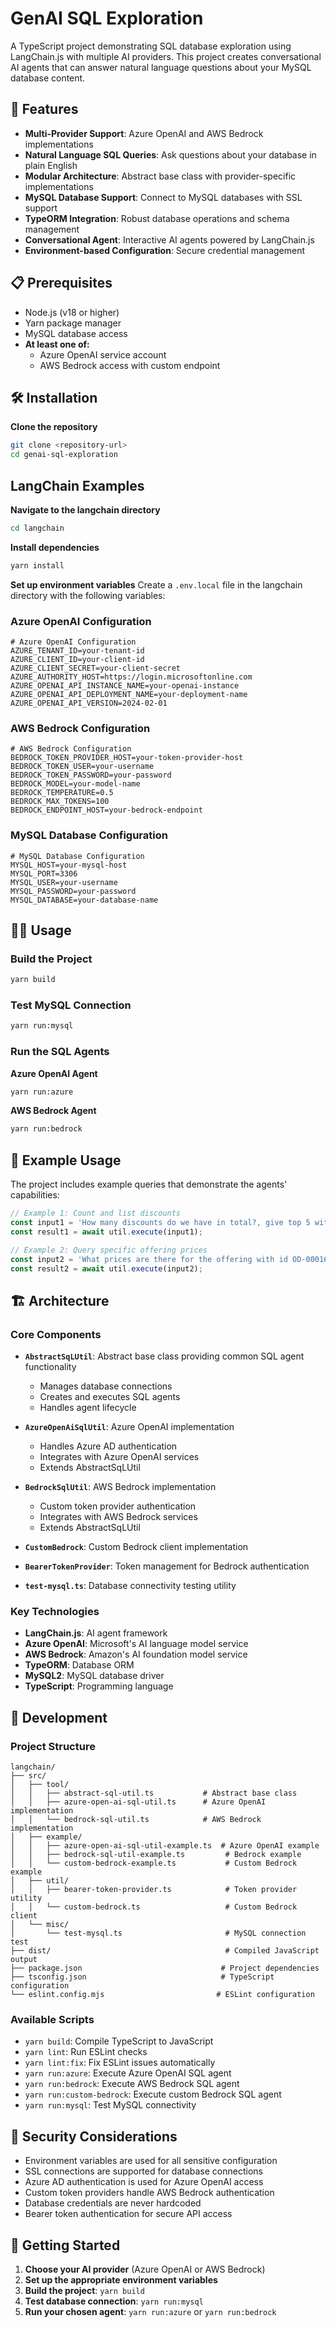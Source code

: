# GenAI SQL Exploration

A TypeScript project demonstrating SQL database exploration using LangChain.js with multiple AI providers.
This project creates conversational AI agents that can answer natural language questions about your MySQL database content.

## 🚀 Features

- **Multi-Provider Support**: Azure OpenAI and AWS Bedrock implementations
- **Natural Language SQL Queries**: Ask questions about your database in plain English
- **Modular Architecture**: Abstract base class with provider-specific implementations
- **MySQL Database Support**: Connect to MySQL databases with SSL support
- **TypeORM Integration**: Robust database operations and schema management
- **Conversational Agent**: Interactive AI agents powered by LangChain.js
- **Environment-based Configuration**: Secure credential management

## 📋 Prerequisites

- Node.js (v18 or higher)
- Yarn package manager
- MySQL database access
- **At least one of:**
  - Azure OpenAI service account
  - AWS Bedrock access with custom endpoint

## 🛠️ Installation

**Clone the repository**
```bash
git clone <repository-url>
cd genai-sql-exploration
```

## LangChain Examples

**Navigate to the langchain directory**
```bash
cd langchain
```

**Install dependencies**
```bash
yarn install
```

**Set up environment variables**
Create a `.env.local` file in the langchain directory with the following variables:

### Azure OpenAI Configuration
```env
# Azure OpenAI Configuration
AZURE_TENANT_ID=your-tenant-id
AZURE_CLIENT_ID=your-client-id
AZURE_CLIENT_SECRET=your-client-secret
AZURE_AUTHORITY_HOST=https://login.microsoftonline.com
AZURE_OPENAI_API_INSTANCE_NAME=your-openai-instance
AZURE_OPENAI_API_DEPLOYMENT_NAME=your-deployment-name
AZURE_OPENAI_API_VERSION=2024-02-01
```

### AWS Bedrock Configuration
```env
# AWS Bedrock Configuration
BEDROCK_TOKEN_PROVIDER_HOST=your-token-provider-host
BEDROCK_TOKEN_USER=your-username
BEDROCK_TOKEN_PASSWORD=your-password
BEDROCK_MODEL=your-model-name
BEDROCK_TEMPERATURE=0.5
BEDROCK_MAX_TOKENS=100
BEDROCK_ENDPOINT_HOST=your-bedrock-endpoint
```

### MySQL Database Configuration
```env
# MySQL Database Configuration
MYSQL_HOST=your-mysql-host
MYSQL_PORT=3306
MYSQL_USER=your-username
MYSQL_PASSWORD=your-password
MYSQL_DATABASE=your-database-name
```

## 🏃‍♂️ Usage

### Build the Project
```bash
yarn build
```

### Test MySQL Connection
```bash
yarn run:mysql
```

### Run the SQL Agents

**Azure OpenAI Agent**
```bash
yarn run:azure
```

**AWS Bedrock Agent**
```bash
yarn run:bedrock
```


## 📝 Example Usage

The project includes example queries that demonstrate the agents' capabilities:

```typescript
// Example 1: Count and list discounts
const input1 = 'How many discounts do we have in total?, give top 5 with some information';
const result1 = await util.execute(input1);

// Example 2: Query specific offering prices
const input2 = 'What prices are there for the offering with id OD-000163, direct, BIC;';
const result2 = await util.execute(input2);
```

## 🏗️ Architecture

### Core Components

- **`AbstractSqLUtil`**: Abstract base class providing common SQL agent functionality
  - Manages database connections
  - Creates and executes SQL agents
  - Handles agent lifecycle

- **`AzureOpenAiSqlUtil`**: Azure OpenAI implementation
  - Handles Azure AD authentication
  - Integrates with Azure OpenAI services
  - Extends AbstractSqLUtil

- **`BedrockSqlUtil`**: AWS Bedrock implementation
  - Custom token provider authentication
  - Integrates with AWS Bedrock services
  - Extends AbstractSqLUtil

- **`CustomBedrock`**: Custom Bedrock client implementation
- **`BearerTokenProvider`**: Token management for Bedrock authentication
- **`test-mysql.ts`**: Database connectivity testing utility

### Key Technologies

- **LangChain.js**: AI agent framework
- **Azure OpenAI**: Microsoft's AI language model service
- **AWS Bedrock**: Amazon's AI foundation model service
- **TypeORM**: Database ORM
- **MySQL2**: MySQL database driver
- **TypeScript**: Programming language

## 🔧 Development

### Project Structure
```
langchain/
├── src/
│   ├── tool/
│   │   ├── abstract-sql-util.ts           # Abstract base class
│   │   ├── azure-open-ai-sql-util.ts      # Azure OpenAI implementation
│   │   └── bedrock-sql-util.ts            # AWS Bedrock implementation
│   ├── example/
│   │   ├── azure-open-ai-sql-util-example.ts  # Azure OpenAI example
│   │   ├── bedrock-sql-util-example.ts         # Bedrock example
│   │   └── custom-bedrock-example.ts           # Custom Bedrock example
│   ├── util/
│   │   ├── bearer-token-provider.ts            # Token provider utility
│   │   └── custom-bedrock.ts                   # Custom Bedrock client
│   └── misc/
│       └── test-mysql.ts                       # MySQL connection test
├── dist/                                       # Compiled JavaScript output
├── package.json                               # Project dependencies
├── tsconfig.json                              # TypeScript configuration
└── eslint.config.mjs                         # ESLint configuration
```

### Available Scripts

- `yarn build`: Compile TypeScript to JavaScript
- `yarn lint`: Run ESLint checks
- `yarn lint:fix`: Fix ESLint issues automatically
- `yarn run:azure`: Execute Azure OpenAI SQL agent
- `yarn run:bedrock`: Execute AWS Bedrock SQL agent
- `yarn run:custom-bedrock`: Execute custom Bedrock SQL agent
- `yarn run:mysql`: Test MySQL connectivity

## 🔐 Security Considerations

- Environment variables are used for all sensitive configuration
- SSL connections are supported for database connections
- Azure AD authentication is used for Azure OpenAI access
- Custom token providers handle AWS Bedrock authentication
- Database credentials are never hardcoded
- Bearer token authentication for secure API access

## 🚀 Getting Started

1. **Choose your AI provider** (Azure OpenAI or AWS Bedrock)
2. **Set up the appropriate environment variables**
3. **Build the project**: `yarn build`
4. **Test database connection**: `yarn run:mysql`
5. **Run your chosen agent**: `yarn run:azure` or `yarn run:bedrock`

